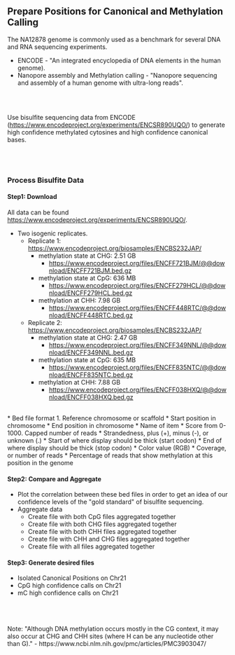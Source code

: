 ## Prepare Positions for Canonical and Methylation Calling


The NA12878 genome is commonly used as a benchmark for several DNA and RNA sequencing experiments. 
* ENCODE - "An integrated encyclopedia of DNA elements in the human genome). 
* Nanopore assembly and Methylation calling - "Nanopore sequencing and assembly of a human genome with ultra-long reads". 
<br />
<br />

Use bisulfite sequencing data from ENCODE (https://www.encodeproject.org/experiments/ENCSR890UQO/) to generate high confidence methylated cytosines and high confidence canonical bases.
<br />
<br />
<br />
<br />

### Process Bisulfite Data
#### Step1: Download

All data can be found https://www.encodeproject.org/experiments/ENCSR890UQO/.
* Two isogenic replicates.
    * Replicate 1: https://www.encodeproject.org/biosamples/ENCBS232JAP/
        * methylation state at CHG: 2.51 GB
            * https://www.encodeproject.org/files/ENCFF721BJM/@@download/ENCFF721BJM.bed.gz
        * methylation state at CpG: 636 MB
            * https://www.encodeproject.org/files/ENCFF279HCL/@@download/ENCFF279HCL.bed.gz
        * methylation at CHH: 7.98 GB
            * https://www.encodeproject.org/files/ENCFF448RTC/@@download/ENCFF448RTC.bed.gz
    * Replicate 2: https://www.encodeproject.org/biosamples/ENCBS232JAP/  
        * methylation state at CHG: 2.47 GB
            * https://www.encodeproject.org/files/ENCFF349NNL/@@download/ENCFF349NNL.bed.gz
        * methylation state at CpG: 635 MB
            * https://www.encodeproject.org/files/ENCFF835NTC/@@download/ENCFF835NTC.bed.gz
        * methylation at CHH: 7.88 GB
            * https://www.encodeproject.org/files/ENCFF038HXQ/@@download/ENCFF038HXQ.bed.gz
<br />
* Bed file format
    1. Reference chromosome or scaffold
    * Start position in chromosome
    * End position in chromosome
    * Name of item
    * Score from 0-1000. Capped number of reads
    * Strandedness, plus (+), minus (-), or unknown (.)
    * Start of where display should be thick (start codon)
    * End of where display should be thick (stop codon)
    * Color value (RGB)
    * Coverage, or number of reads
    * Percentage of reads that show methylation at this position in the genome


<br />

#### Step2: Compare and Aggregate
* Plot the correlation between these bed files in order to get an idea of our confidence levels of the "gold standard" of bisulfite sequencing. 
* Aggregate data
    * Create file with both CpG files aggregated together
    * Create file with both CHG files aggregated together
    * Create file with both CHH files aggregated together
    * Create file with CHH and CHG files aggregated together
    * Create file with all files aggregated together
    
#### Step3: Generate desired files
* Isolated Canonical Positions on Chr21
* CpG high confidence calls on Chr21
* mC high confidence calls on Chr21

    
    
<br />
<br />
<br />
Note: "Although DNA methylation occurs mostly in the CG context, it may also occur at CHG and CHH sites (where H can be any nucleotide other than G)." - https://www.ncbi.nlm.nih.gov/pmc/articles/PMC3903047/

